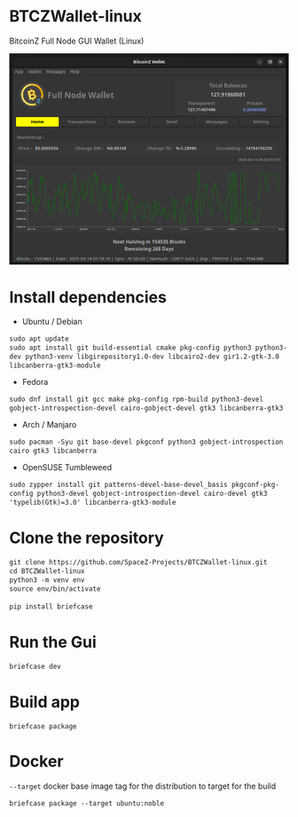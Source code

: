 # BTCZWallet-linux
BitcoinZ Full Node GUI Wallet (Linux)

<p align="center"><img src="https://github.com/SpaceZ-Projects/BTCZWallet-linux/blob/main/screenshots/home.png" </p>

# Install dependencies

- Ubuntu / Debian

```
sudo apt update
sudo apt install git build-essential cmake pkg-config python3 python3-dev python3-venv libgirepository1.0-dev libcairo2-dev gir1.2-gtk-3.0 libcanberra-gtk3-module
```
- Fedora

```
sudo dnf install git gcc make pkg-config rpm-build python3-devel gobject-introspection-devel cairo-gobject-devel gtk3 libcanberra-gtk3
```
- Arch / Manjaro

```
sudo pacman -Syu git base-devel pkgconf python3 gobject-introspection cairo gtk3 libcanberra
```

- OpenSUSE Tumbleweed

```
sudo zypper install git patterns-devel-base-devel_basis pkgconf-pkg-config python3-devel gobject-introspection-devel cairo-devel gtk3 'typelib(Gtk)=3.0' libcanberra-gtk3-module
```

# Clone the repository

```
git clone https://github.com/SpaceZ-Projects/BTCZWallet-linux.git
cd BTCZWallet-linux
python3 -m venv env
source env/bin/activate

pip install briefcase
```

# Run the Gui

```
briefcase dev
```

# Build app

```
briefcase package
```

# Docker

`--target` docker base image tag for the distribution to target for the build

```
briefcase package --target ubuntu:noble
```

